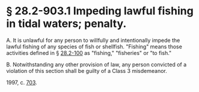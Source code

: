 # § 28.2-903.1 Impeding lawful fishing in tidal waters; penalty.

<p>A. It is unlawful for any person to willfully and intentionally impede the lawful fishing of any species of fish or shellfish. "Fishing" means those activities defined in § <a href='http://law.lis.virginia.gov/vacode/28.2-100/'>28.2-100</a> as "fishing," "fisheries" or "to fish."</p><p>B. Notwithstanding any other provision of law, any person convicted of a violation of this section shall be guilty of a Class 3 misdemeanor.</p><p>1997, c. <a href='http://lis.virginia.gov/cgi-bin/legp604.exe?971+ful+CHAP0703'>703</a>.</p>